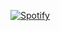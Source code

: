 [![Spotify](https://spotify-now-playing-woad.vercel.app/api/spotify-playing)](https://open.spotify.com/user/126549782)

